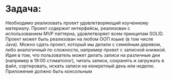 # Задача:

Необходимо реализовать проект удовлетворяющий изученному материалу. Проект содержит интерфейсы, реализован с использованием MVP паттерна, удовлетворяет всем принципам SOLID. Проект может быть реализован на любом ООП языке (в том числе Java). Можно сдать проект, который мы делали с семейным деревом, либо аналогичный по сложности, например проект с записной книжкой. Идея в том, что пользователь может делать записи на различные дни (например в 19:00 стоматолог), читать записи, сохранять и загружать в файл, сортировать, искать записи на конкретный день или неделю.
Приложение должно быть консольным